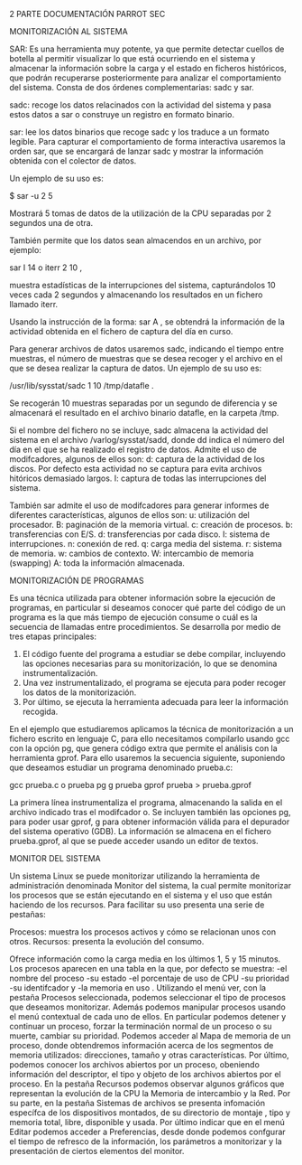 2  PARTE DOCUMENTACIÓN PARROT SEC 

MONITORIZACIÓN AL SISTEMA

SAR: Es una herramienta muy potente, ya que permite detectar cuellos de botella al permitir visualizar
lo que está ocurriendo en el sistema y almacenar la información sobre la carga y el estado en
ficheros históricos, que podrán recuperarse posteriormente para analizar el comportamiento del
sistema. Consta de dos órdenes complementarias: sadc y sar.

sadc: recoge los datos relacinados con la actividad del sistema y pasa estos datos a sar
o construye un registro en formato binario.

sar: lee los datos binarios que recoge sadc y los traduce a un formato legible.
Para capturar el comportamiento de forma interactiva usaremos la orden sar, que se encargará
de lanzar sadc y mostrar la información obtenida con el colector de datos. 

Un ejemplo de su uso es: 
  
  $ sar -u 2 5
  
Mostrará 5 tomas de datos de la utilización de la CPU separadas por 2
segundos una de otra.

También permite que los datos sean almacendos en un archivo, por ejemplo: 

  sar I 14 o iterr 2 10 , 

muestra estadísticas de la interrupciones del sistema, capturándolos 10 veces cada 2
segundos y almacenando los resultados en un fichero llamado iterr.

Usando la instrucción de la forma: sar A , se obtendrá la información de la actividad obtenida
en el fichero de captura del día en curso.

Para generar archivos de datos usaremos sadc, indicando el tiempo entre muestras, el número
de muestras que se desea recoger y el archivo en el que se desea realizar la captura de datos.
Un ejemplo de su uso es: 

  /usr/lib/sysstat/sadc 1 10 /tmp/datafle . 
  
Se recogerán 10 muestras separadas por un segundo de diferencia y se almacenará el resultado en el archivo binario
datafle, en la carpeta /tmp.

Si el nombre del fichero no se incluye, sadc almacena la actividad del sistema en el archivo
/varlog/sysstat/sadd, donde dd indica el número del día en el que se ha realizado el registro de
datos.
Admite el uso de modifcadores, algunos de ellos son:
d: captura de la actividad de los discos. Por defecto esta actividad no se captura para evita archivos hitóricos demasiado largos.
I: captura de todas las interrupciones del sistema.

También sar admite el uso de modifcadores para generar informes de diferentes
características, algunos de ellos son:
u: utilización del procesador.
B: paginación de la memoria virtual.
c: creación de procesos.
b: transferencias con E/S.
d: transferencias por cada disco.
I: sistema de interrupciones.
n: conexión de red.
q: carga media del sistema.
r: sistema de memoria.
w: cambios de contexto.
W: intercambio de memoria (swapping)
A: toda la información almacenada.

MONITORIZACIÓN DE PROGRAMAS

Es una técnica utilizada para obtener información sobre la ejecución de programas, en particular si deseamos conocer qué parte del código de un programa es la que más tiempo de ejecución consume o cuál es la secuencia de llamadas entre procedimientos.
Se desarrolla por medio de tres etapas principales:

 1. El código fuente del programa a estudiar se debe compilar, incluyendo las opciones necesarias para su monitorización, lo que se denomina instrumentalización.
 2. Una vez instrumentalizado, el programa se ejecuta para poder recoger los datos de la monitorización.
 3. Por último, se ejecuta la herramienta adecuada para leer la información recogida.

En el ejemplo que estudiaremos aplicamos la técnica de monitorización a un fichero escrito en lenguaje C, para ello necesitamos compilarlo usando gcc con la opción pg, que genera código extra que permite el análisis con la herramienta gprof. Para ello usaremos la secuencia siguiente, suponiendo que deseamos estudiar un programa denominado prueba.c:

  gcc prueba.c o prueba pg g
  prueba
  gprof prueba > prueba.gprof

La primera línea instrumentaliza el programa, almacenando la salida en el archivo indicado tras el modifcador o. Se incluyen también las opciones pg, para poder usar gprof, g para obtener información válida para el depurador del sistema operativo (GDB).
La información se almacena en el fichero prueba.gprof, al que se puede acceder usando un editor de textos.


MONITOR DEL SISTEMA 

Un sistema Linux se puede monitorizar utilizando la herramienta de administración denominada Monitor del sistema, la cual permite monitorizar los procesos que se están ejecutando en el sistema y el uso que están haciendo de los recursos. Para facilitar su uso presenta una serie de pestañas:

  Procesos: muestra los procesos activos y cómo se relacionan unos con otros.
  Recursos: presenta la evolución del consumo.

Ofrece información como la carga media en los últimos 1, 5 y 15 minutos. Los procesos aparecen en una tabla en la que, por defecto se muestra: 
 -el nombre del proceso 
 -su estado
 -el porcentaje de uso de CPU
 -su prioridad
 -su identifcador y 
 -la memoria en uso .
Utilizando el menú ver, con la pestaña Procesos seleccionada, podemos seleccionar el tipo de procesos que deseamos monitorizar. Además podemos manipular procesos usando el menú contextual de cada uno de ellos. En particular podemos detener y continuar un proceso, forzar la terminación normal de un proceso o su muerte, cambiar su prioridad. Podemos acceder al Mapa de memoria de un proceso, donde obtendremos información acerca de los segmentos de memoria utilizados: direcciones, tamaño y otras características. Por último, podemos conocer los archivos abiertos por un proceso, obeniendo información del descriptor, el tipo y objeto de los archivos abiertos por el proceso.
En la pestaña Recursos podemos observar algunos gráficos que representan la evolución de la CPU la Memoria de intercambio y la Red. Por su parte, en la pestaña Sistemas de archivos se presenta infomación específca de los dispositivos montados, de su directorio de montaje , tipo y memoria total, libre, disponible y usada. Por último indicar que en el menú Editar podemos acceder a Preferencias, desde donde podemos confgurar el tiempo de refresco de la información, los parámetros a monitorizar y la presentación de ciertos elementos del monitor.
